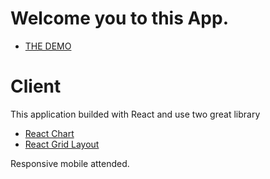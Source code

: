 # Welcome you to this App.

- [THE DEMO](https://kir8mir.github.io/drag-the-chart/)

# Client
This application builded with React and use two great library
- [React Chart](https://react-charts.tanstack.com/)
- [React Grid Layout](https://github.com/react-grid-layout/react-grid-layout)

Responsive mobile attended. 
